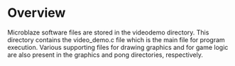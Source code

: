 # Overview

Microblaze software files are stored in the videodemo directory. This directory contains the video_demo.c file which is the main file for program execution. Various supporting files for drawing graphics and for game logic are also present in the graphics and pong directories, respectively.
